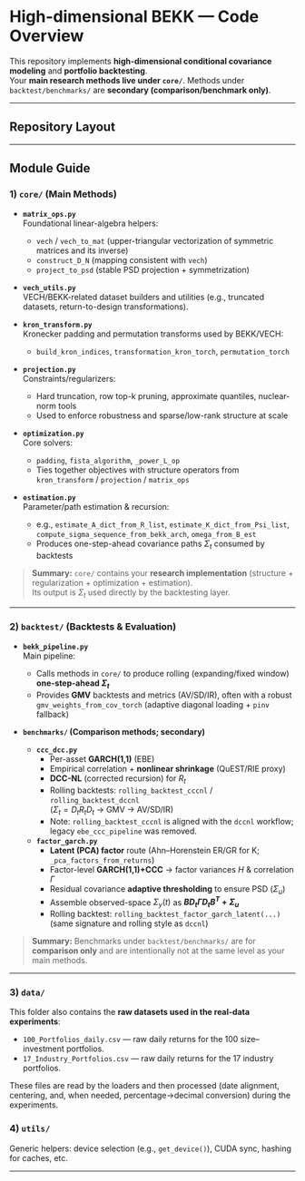 # High-dimensional BEKK — Code Overview

This repository implements **high-dimensional conditional covariance modeling** and **portfolio backtesting**.  
Your **main research methods live under `core/`**. Methods under `backtest/benchmarks/` are **secondary (comparison/benchmark only)**.

---

## Repository Layout

---

## Module Guide

### 1) `core/` (Main Methods)

- **`matrix_ops.py`**  
  Foundational linear-algebra helpers:  
  - `vech` / `vech_to_mat` (upper-triangular vectorization of symmetric matrices and its inverse)  
  - `construct_D_N` (mapping consistent with `vech`)  
  - `project_to_psd` (stable PSD projection + symmetrization)

- **`vech_utils.py`**  
  VECH/BEKK-related dataset builders and utilities (e.g., truncated datasets, return-to-design transformations).

- **`kron_transform.py`**  
  Kronecker padding and permutation transforms used by BEKK/VECH:  
  - `build_kron_indices`, `transformation_kron_torch`, `permutation_torch`

- **`projection.py`**  
  Constraints/regularizers:  
  - Hard truncation, row top-k pruning, approximate quantiles, nuclear-norm tools  
  - Used to enforce robustness and sparse/low-rank structure at scale

- **`optimization.py`**  
  Core solvers:  
  - `padding`, `fista_algorithm`, `_power_L_op`  
  - Ties together objectives with structure operators from `kron_transform` / `projection` / `matrix_ops`

- **`estimation.py`**  
  Parameter/path estimation & recursion:  
  - e.g., `estimate_A_dict_from_R_list`, `estimate_K_dict_from_Psi_list`,  
    `compute_sigma_sequence_from_bekk_arch`, `omega_from_B_est`  
  - Produces one-step-ahead covariance paths $\Sigma_t$ consumed by backtests

> **Summary:** `core/` contains your **research implementation** (structure + regularization + optimization + estimation).  
> Its output is $\Sigma_t$ used directly by the backtesting layer.

---

### 2) `backtest/` (Backtests & Evaluation)

- **`bekk_pipeline.py`**  
  Main pipeline:  
  - Calls methods in `core/` to produce rolling (expanding/fixed window) **one-step-ahead $\Sigma_t$**  
  - Provides **GMV** backtests and metrics (AV/SD/IR), often with a robust
    `gmv_weights_from_cov_torch` (adaptive diagonal loading + `pinv` fallback)

- **`benchmarks/` (Comparison methods; **secondary**)**
  - **`ccc_dcc.py`**  
    - Per-asset **GARCH(1,1)** (EBE)  
    - Empirical correlation + **nonlinear shrinkage** (QuEST/RIE proxy)  
    - **DCC-NL** (corrected recursion) for $R_t$  
    - Rolling backtests: `rolling_backtest_cccnl` / `rolling_backtest_dccnl`  
      ($\Sigma_t = D_t R_t D_t$ → GMV → AV/SD/IR)  
    - Note: `rolling_backtest_cccnl` is aligned with the `dccnl` workflow; legacy `ebe_ccc_pipeline` was removed.
  - **`factor_garch.py`**  
    - **Latent (PCA) factor** route (Ahn–Horenstein ER/GR for K; `_pca_factors_from_returns`)  
    - Factor-level **GARCH(1,1)+CCC** → factor variances $H$ & correlation $\Gamma$  
    - Residual covariance **adaptive thresholding** to ensure PSD ($\Sigma_u$)  
    - Assemble observed-space $\Sigma_y(t)$ as **$B D_t \Gamma D_t B^T + \Sigma_u$**  
    - Rolling backtest: `rolling_backtest_factor_garch_latent(...)`  
      (same signature and rolling style as `dccnl`)

> **Summary:** Benchmarks under `backtest/benchmarks/` are for **comparison only** and are intentionally not at the same level as your main methods.

---

### 3) `data/`

This folder also contains the **raw datasets used in the real-data experiments**:

- `100_Portfolios_daily.csv` — raw daily returns for the 100 size–investment portfolios.
- `17_Industry_Portfolios.csv` — raw daily returns for the 17 industry portfolios.

These files are read by the loaders and then processed (date alignment, centering, and, when needed, percentage→decimal conversion) during the experiments.

### 4) `utils/`
Generic helpers: device selection (e.g., `get_device()`), CUDA sync, hashing for caches, etc.

---
